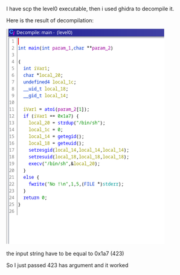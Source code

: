 I have scp the level0 executable, then i used ghidra to decompile it.

Here is the result of decompilation:

![decomp](Ressources/func.png)

the input string have to be equal to 0x1a7 (423)

So I just passed 423 has argument and it worked